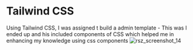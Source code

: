 # Tailwind CSS
Using Tailwind CSS, I was assigned t build a admin template - This was I ended up and his included components of CSS which helped me in enhancing my knowledge using css components
![rsz_screenshot_14](https://user-images.githubusercontent.com/36932010/86277842-08f6e000-bbf5-11ea-8019-d9fd87af4604.png)
